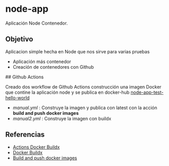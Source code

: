 # node-app
Aplicación Node Contenedor.

## Objetivo

Aplicacion simple hecha en Node que nos sirve para varias pruebas

  * Aplicación más contenedor
  * Creación de contenedores con Github


## Github Actions

Creado dos workflow de Github Actions construcción una imagen Docker que contine la aplicación node y se
publica en docker-hub [node-app-test-hello-world](https://hub.docker.com/repository/registry-1.docker.io/jmmirand/node-app-test-hello-world/tags?page=1)

  * *manual.yml* : Construye la imagen y publica con latest con la acción **build and push docker images** 
  * *manual2.yml* : Construye la imagen con buildx 


##  Referencias

 * [ Actions Docker Buildx ](https://github.com/marketplace/actions/docker-buildx)
 * [ Docker Buildx ](https://github.com/docker/buildx)
 * [ Build and push docker images ](https://github.com/marketplace/actions/build-and-push-docker-images)





